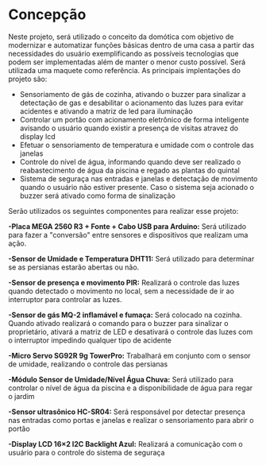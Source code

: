 
# Concepção

Neste projeto, será utilizado o conceito da domótica com objetivo de modernizar e automatizar funções básicas dentro de uma casa a partir das necessidades do usuário exemplificando as possíveis tecnologias que podem ser implementadas além de manter o menor custo possível. Será utilizada uma maquete como referência. As principais implentações do projeto são:

- Sensoriamento de gás de cozinha, ativando o buzzer para sinalizar a detectação de gas e desabilitar o acionamento das luzes para evitar acidentes e ativando a matriz de led para iluminação
- Controlar um portão com acionamento eletrônico de forma inteligente avisando o usuário quando existir a presença de visitas atravez do display lcd
- Efetuar o sensoriamento de temperatura e umidade com o controle das janelas
- Controle do nível de água, informando quando deve ser realizado o reabastecimento de água da piscina e regado as plantas do quintal
- Sistema de seguraça nas entradas e janelas e detectação de movimento quando o usuário não estiver presente. Caso o sistema seja acionado o buzzer será ativado como forma de sinalização

Serão utilizados os seguintes componentes para realizar esse projeto:

**-Placa MEGA 2560 R3 + Fonte + Cabo USB para Arduino:**
Será utilizado para fazer a "conversão" entre sensores e dispositivos que realizam uma ação.

**-Sensor de Umidade e Temperatura DHT11:**
Será utilizado para determinar se as persianas estarão abertas ou não.

**-Sensor de presença e movimento PIR:**
Realizará o controle das luzes quando detectado o movimento no local, sem a necessidade de ir ao interruptor para controlar as luzes.

**-Sensor de gás MQ-2 inflamável e fumaça:**
Será colocado na cozinha. Quando ativado realizará o comando para o buzzer para sinalizar o proprietário, ativará a matriz de LED e desativará o controle das luzes com o interruptor impedindo qualquer tipo de acidente

**-Micro Servo SG92R 9g TowerPro:**
Trabalhará em conjunto com o sensor de umidade, realizando o controle das persianas

**-Módulo Sensor de Umidade/Nível Água Chuva:**
Será utilizado para controlar o nível de água da piscina e a disponibilidade de água para regar o jardim

**-Sensor ultrasônico HC-SR04:**
Será responsável por detectar presença nas entradas como portas e janelas e realizar o sensoriamento para abrir o portão

**-Display LCD 16×2 I2C Backlight Azul:**
Realizará a comunicação com o usuário para o controle do sistema de seguraça


